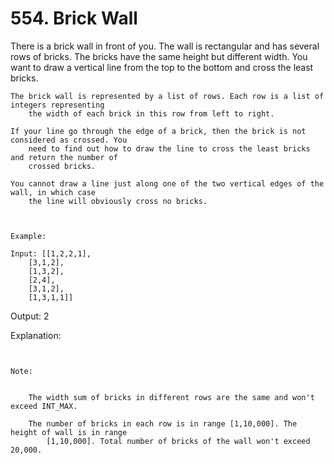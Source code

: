 # 554. Brick Wall

There is a brick wall in front of you. The wall is rectangular and has several rows of
        bricks. The bricks have the same height but different width. You want to draw a vertical
        line from the top to the bottom and cross the least bricks.

    The brick wall is represented by a list of rows. Each row is a list of integers representing
        the width of each brick in this row from left to right.

    If your line go through the edge of a brick, then the brick is not considered as crossed. You
        need to find out how to draw the line to cross the least bricks and return the number of
        crossed bricks.

    You cannot draw a line just along one of the two vertical edges of the wall, in which case
        the line will obviously cross no bricks. 

     

    Example:

    Input: [[1,2,2,1],
        [3,1,2],
        [1,3,2],
        [2,4],
        [3,1,2],
        [1,3,1,1]]

Output: 2

Explanation:

     

    Note:

    
        The width sum of bricks in different rows are the same and won't exceed INT_MAX.
        
        The number of bricks in each row is in range [1,10,000]. The height of wall is in range
            [1,10,000]. Total number of bricks of the wall won't exceed 20,000.